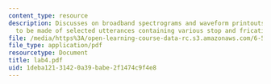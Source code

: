 ```yaml
---
content_type: resource
description: Discusses on broadband spectrograms and waveform printouts which are
  to be made of selected utterances containing various stop and fricative consonants.
file: /media/https%3A/open-learning-course-data-rc.s3.amazonaws.com/6-542j-laboratory-on-the-physiology-acoustics-and-perception-of-speech-fall-2005/1deba12131420a39babe2f1474c9f4e8_lab4.pdf
file_type: application/pdf
resourcetype: Document
title: lab4.pdf
uid: 1deba121-3142-0a39-babe-2f1474c9f4e8
---
```

